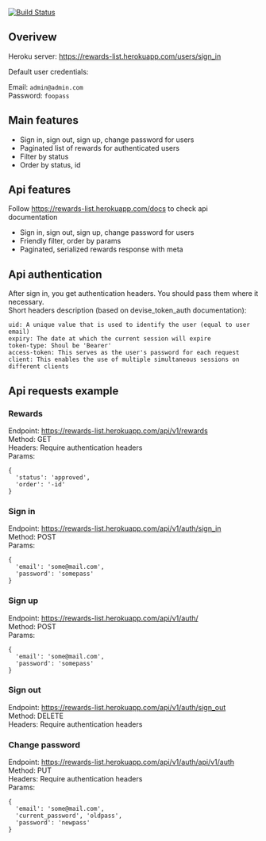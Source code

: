 [![Build Status](https://semaphoreci.com/api/v1/thinkler/agile-fuel-test-project/branches/master/shields_badge.svg)](https://semaphoreci.com/thinkler/agile-fuel-test-project)

## Overivew

Heroku server:
https://rewards-list.herokuapp.com/users/sign_in

Default user credentials:

Email: `admin@admin.com` \
Password: `foopass`

## Main features

* Sign in, sign out, sign up, change password for users
* Paginated list of rewards for authenticated users
* Filter by status
* Order by status, id

## Api features

Follow https://rewards-list.herokuapp.com/docs to check api documentation

* Sign in, sign out, sign up, change password for users
* Friendly filter, order by params
* Paginated, serialized rewards response with meta

## Api authentication

After sign in, you get authentication headers. You should pass them where it necessary. \
Short headers description (based on devise_token_auth documentation):
```
uid: A unique value that is used to identify the user (equal to user email)
expiry: The date at which the current session will expire
token-type: Shoul be 'Bearer'
access-token: This serves as the user's password for each request
client: This enables the use of multiple simultaneous sessions on different clients
```

## Api requests example

### Rewards

  Endpoint: https://rewards-list.herokuapp.com/api/v1/rewards \
  Method: GET \
  Headers: Require authentication headers \
  Params:
  ```
  {
    'status': 'approved',
    'order': '-id'
  }
  ```

### Sign in

Endpoint: https://rewards-list.herokuapp.com/api/v1/auth/sign_in \
Method: POST \
Params:
```
{
  'email': 'some@mail.com',
  'password': 'somepass'
}
```

### Sign up

Endpoint: https://rewards-list.herokuapp.com/api/v1/auth/ \
Method: POST \
Params:
```
{
  'email': 'some@mail.com',
  'password': 'somepass'
}
```

### Sign out

Endpoint: https://rewards-list.herokuapp.com/api/v1/auth/sign_out \
Method: DELETE \
Headers: Require authentication headers

### Change password

Endpoint: https://rewards-list.herokuapp.com/api/v1/auth/api/v1/auth \
Method: PUT \
Headers: Require authentication headers \
Params:
```
{
  'email': 'some@mail.com',
  'current_password', 'oldpass',
  'password': 'newpass'
}
```
